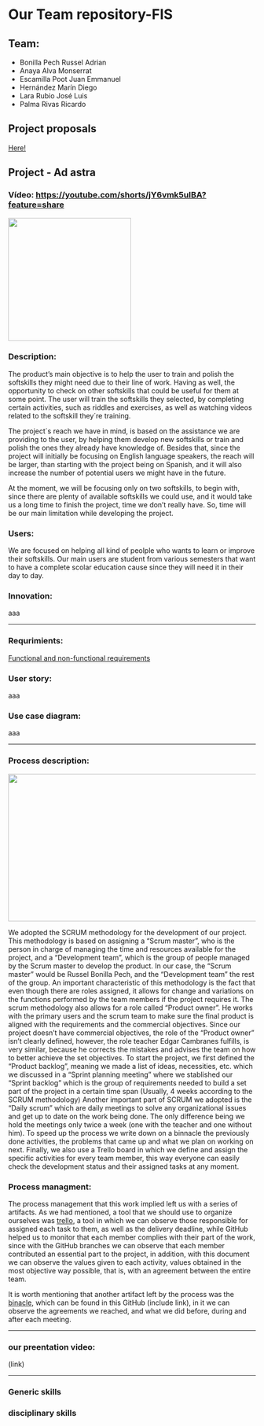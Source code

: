 # Our Team repository-FIS
## Team:
- Bonilla Pech Russel Adrian
- Anaya Alva Monserrat
- Escamilla Poot Juan Emmanuel
- Hernández Marín Diego
- Lara Rubio José Luis
- Palma Rivas Ricardo
## Project proposals

[Here!](Project%20proposals/README.md)

## Project - Ad astra

### Vídeo: https://youtube.com/shorts/jY6vmk5uIBA?feature=share


<img src="https://github.com/RaptorRush135/Fundamentos-LIS/blob/main/Assets/AdAstraLogo.jpg" width="250" height="250"/>

### Description:

The product’s main objective is to help the user to train and polish the softskills they might need due to their line of work. Having as well, the opportunity to check on other softskills that could be useful for them at some point. The user will train the softskills they selected, by completing certain activities, such as riddles and exercises, as well as watching videos related to the softskill they´re training. 

The project´s reach we have in mind, is based on the assistance we are providing to the user, by helping them develop new softskills or train and polish the ones they already have knowledge of. Besides that, since the project will initially be focusing on English language speakers, the reach will be larger, than starting with the project being on Spanish, and it will also increase the number of potential users we might have in the future.

At the moment, we will be focusing only on two softskills, to begin with, since there are plenty of available softskills we could use, and it would take us a long time to finish the project, time we don’t really have. So, time will be our main limitation while developing the project.


### Users:

We are focused on helping all kind of peolple who wants to learn or improve their softskills. Our main users are student from various 
semesters that want to have a complete scolar education cause since they will need it in their day to day. 

### Innovation:

aaa

---
### Requrimients:
[Functional and non-functional requirements](https://github.com/RaptorRush135/Fundamentos-LIS/commit/752e54233cd929ec3a95c780c3761cede01dada1)

### User story:
aaa

### Use case diagram:

aaa

---

### Process description:
<img src="https://github.com/RaptorRush135/Fundamentos-LIS/blob/Russel-Adrian-Bonilla-Pech-Entrega-1/Assets/scrum.jpg" width="600" height="300"/>


We adopted the SCRUM methodology for the development of our project. This methodology is based on assigning a “Scrum master”, who is the person in charge of managing the time and resources available for the project, and a “Development team”, which is the group of people managed by the Scrum master to develop the product. 
In our case, the “Scrum master” would be Russel Bonilla Pech, and the “Development team” the rest of the group.
An important characteristic of this methodology is the fact that even though there are roles assigned, it allows for change and variations on the functions performed by the team members if the project requires it.
The scrum methodology also allows for a role called “Product owner”. He works with the primary users and the scrum team to make sure the final product is aligned with the requirements and the commercial objectives. Since our project doesn’t have commercial objectives, the role of the “Product owner” isn’t clearly defined, however, the role teacher Edgar Cambranes fulfills, is very similar, because he corrects the mistakes and advises the team on how to better achieve the set objectives.
To start the project, we first defined the “Product backlog”, meaning we made a list of ideas, necessities, etc. which we discussed in a “Sprint planning meeting” where we stablished our “Sprint backlog” which is the group of requirements needed to build a set part of the project in a certain time span (Usually, 4 weeks according to the SCRUM methodology)
Another important part of SCRUM we adopted is the “Daily scrum” which are daily meetings to solve any organizational issues and get up to date on the work being done. The only difference being we hold the meetings only twice a week (one with the teacher and one without him). To speed up the process we write down on a binnacle the previously done activities, the problems that came up and what we plan on working on next.
Finally, we also use a Trello board in which we define and assign the specific activities for every team member, this way everyone can easily check the development status and their assigned tasks at any moment.

### Process managment:

The process management that this work implied left us with a series of artifacts. As we had mentioned, a tool that we should use to organize ourselves was [trello](https://trello.com/b/JzEzsDt0/our-project-fis), a tool in which we can observe those responsible for assigned each task to them, as well as the delivery deadline, while GitHub helped us to monitor that each member complies with their part of the work, since with the GitHub branches we can observe that each member contributed an essential part to the project, in addition, with this document we can observe the values given to each activity, values obtained in the most objective way possible, that is, with an agreement between the entire team.

It is worth mentioning that another artifact left by the process was the [binacle](https://github.com/RaptorRush135/Fundamentos-LIS/blob/be0bb073da4b7da8471fb930e4d78dee0f1248bf/Binnacle/README.md), which can be found in this GitHub (include link), in it we can observe the agreements we reached, and what we did before, during and after each meeting.


---

### our preentation video:    
(link)  

---

### Generic skills

### disciplinary skills


